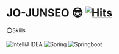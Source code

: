 # JO-JUNSEO 😎 [![Hits](https://hits.seeyoufarm.com/api/count/incr/badge.svg?url=https%3A%2F%2Fgithub.com%2Fkkm41&count_bg=%23D1CB87&title_bg=%23E58D1C&icon=&icon_color=%23E7E7E7&title=hits&edge_flat=false)](https://hits.seeyoufarm.com)


⭕Skiils

![IntelliJ IDEA](https://img.shields.io/badge/IntelliJ%20IDEA-2C2255.svg?&style=for-the-badge&logo=IntelliJ%20IDEA&logoColor=white)
![Spring](https://img.shields.io/badge/Spring-6DB33F.svg?&style=for-the-badge&logo=Spring&logoColor=white)
![Springboot](https://img.shields.io/badge/Springboot-6DB33F.svg?&style=for-the-badge&logo=Springboot&logoColor=white)
